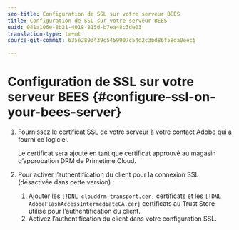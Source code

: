 ```yaml
---
seo-title: Configuration de SSL sur votre serveur BEES
title: Configuration de SSL sur votre serveur BEES
uuid: 041a106e-8b21-4018-815d-b7ea48c3de03
translation-type: tm+mt
source-git-commit: 635e2893439c5459907c54d2c3bd86f58da0eec5

---
```



# Configuration de SSL sur votre serveur BEES {#configure-ssl-on-your-bees-server}

1. Fournissez le certificat SSL de votre serveur à votre contact Adobe qui a fourni ce logiciel.

   Le certificat sera ajouté en tant que certificat approuvé au magasin d’approbation DRM de Primetime Cloud.
1. Pour activer l’authentification du client pour la connexion SSL (désactivée dans cette version) :
   1. Ajouter les `[!DNL clouddrm-transport.cer]` certificats et les `[!DNL AdobeFlashAccessIntermediateCA.cer]` certificats au Trust Store utilisé pour l’authentification du client.
   1. Activez l’authentification du client dans votre configuration SSL.
